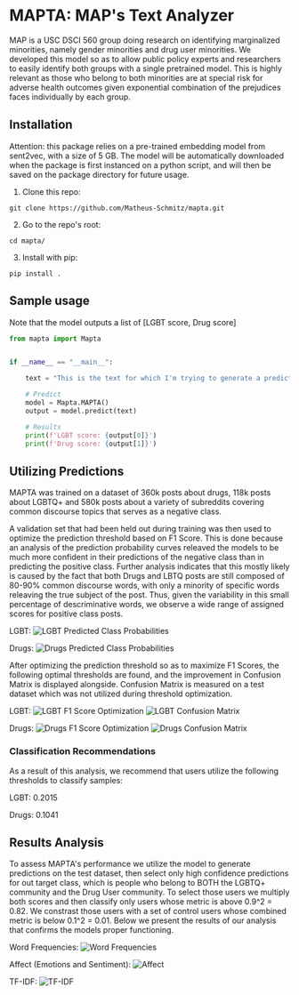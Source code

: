 # MAPTA: MAP's Text Analyzer 

MAP is a USC DSCI 560 group doing research on identifying marginalized minorities, namely gender minorities and drug user minorities. We developed this model so as to allow public policy experts and researchers to easily identify both groups with a single pretrained model. This is highly relevant as those who belong to both minorities are at special risk for adverse health outcomes given exponential combination of the prejudices faces individually by each group. 

## Installation

Attention: this package relies on a pre-trained embedding model from sent2vec, with a size of 5 GB. The model will be automatically downloaded when the package is first instanced on a python script, and will then be saved on the package directory for future usage.

1. Clone this repo:
```
git clone https://github.com/Matheus-Schmitz/mapta.git
```
2. Go to the repo's root:
```
cd mapta/
```
3. Install with pip:
```
pip install .
```

## Sample usage

Note that the model outputs a list of [LGBT score, Drug score]

```python
from mapta import Mapta


if __name__ == "__main__":

	text = "This is the text for which I'm trying to generate a prediction regarding those marginalized minorities."

	# Predict
	model = Mapta.MAPTA()
	output = model.predict(text)

	# Results
	print(f'LGBT score: {output[0]}')
	print(f'Drug score: {output[1]}')
```

## Utilizing Predictions

MAPTA was trained on a dataset of 360k posts about drugs, 118k posts about LGBTQ+ and 580k posts about a variety of subreddits covering common discourse topics that serves as a negative class.  

A validation set that had been held out during training was then used to optimize the prediction threshold based on F1 Score. This is done because an analysis of the prediction probability curves releaved the models to be much more confident in their predictions of the negative class than in predicting the positive class. Further analysis indicates that this mostly likely is caused by the fact that both Drugs and LBTQ posts are still composed of 80-90% common discourse words, with only a minority of specific words releaving the true subject of the post. Thus, given the variability in this small percentage of descriminative words, we observe a wide range of assigned scores for positive class posts.

LGBT:
![LGBT Predicted Class Probabilities](/images/lgbt_predicted_class_probabilities.png?raw=true)

Drugs:
![Drugs Predicted Class Probabilities](/images/drugs_predicted_class_probabilities.png?raw=true)

After optimizing the prediction threshold so as to maximize F1 Scores, the following optimal thresholds are found, and the improvement in Confusion Matrix is displayed alongside. Confusion Matrix is measured on a test dataset which was not utilized during threshold optimization.

LGBT:
![LGBT F1 Score Optimization](/images/lgbt_F1_vs_thresholds.png?raw=true)
![LGBT Confusion Matrix](/images/lgbt_threshold_optimization_confusion_matrix.png?raw=true)

Drugs:
![Drugs F1 Score Optimization](/images/drugs_F1_vs_thresholds.png?raw=true)
![Drugs Confusion Matrix](/images/drugs_threshold_optimization_confusion_matrix.png?raw=true)

### Classification Recommendations

As a result of this analysis, we recommend that users utilize the following thresholds to classify samples:

LGBT: 0.2015

Drugs: 0.1041

## Results Analysis

To assess MAPTA's performance we utilize the model to generate predictions on the test dataset, then select only high confidence predictions for out target class, which is people who belong to BOTH the LGBTQ+ community and the Drug User community. To select those users we multiply both scores and then classify only users whose metric is above 0.9^2 = 0.82. We constrast those users with a set of control users whose combined metric is below 0.1^2 = 0.01. Below we present the results of our analysis that confirms the models proper functioning.

Word Frequencies:
![Word Frequencies](/images/Word_Frequencies.png?raw=true)

Affect (Emotions and Sentiment):
![Affect](/images/Affect.png?raw=true)

TF-IDF:
![TF-IDF](/images/TF_IDF.png?raw=true)